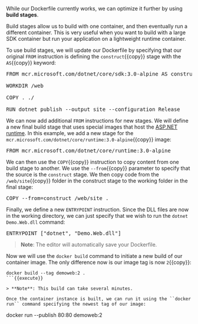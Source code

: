 While our Dockerfile currently works, we can optimize it further by using **build stages**.

Build stages allow us to build with one container, and then eventually run a different container. This is very useful when you want to build with a large SDK container but run your application on a lightweight runtime container.

To use build stages, we will update our Dockerfile by specifying that our original ``FROM`` instruction is defining the ``construct``{{copy}} stage with the ``AS``{{copy}} keyword:

<pre class="file" data-filename="Dockerfile" data-target="replace">
FROM mcr.microsoft.com/dotnet/core/sdk:3.0-alpine AS construct

WORKDIR /web

COPY . ./

RUN dotnet publish --output site --configuration Release
</pre>

We can now add additional ``FROM`` instructions for new stages. We will define a new final build stage that uses special images that host the [ASP.NET runtime](https://hub.docker.com/_/microsoft-dotnet-core-aspnet/). In this example, we add a new stage for the ``mcr.microsoft.com/dotnet/core/runtime:3.0-alpine``{{copy}} image:

<pre class="file" data-filename="Dockerfile" data-target="append">
FROM mcr.microsoft.com/dotnet/core/runtime:3.0-alpine
</pre>

We can then use the ``COPY``{{copy}} instruction to copy content from one build stage to another. We use the ``--from``{{copy}} parameter to specify that the source is the ``construct`` stage. We then copy code from the ``/web/site``{{copy}} folder in the construct stage to the working folder in the final stage:

<pre class="file" data-filename="Dockerfile" data-target="append">
COPY --from=construct /web/site .
</pre>

Finally, we define a new ``ENTRYPOINT`` instruction. Since the DLL files are now in the working directory, we can just specify that we wish to run the ``dotnet Demo.Web.dll`` command:

<pre class="file" data-filename="Dockerfile" data-target="append">
ENTRYPOINT ["dotnet", "Demo.Web.dll"]
</pre>

> **Note**: The editor will automatically save your Dockerfile.

Now we will use the ``docker build`` command to initiate a new build of our container image. The only difference now is our image tag is now ``2``{{copy}}:

```
docker build --tag demoweb:2 .
```{{execute}}

> **Note**: This build can take several minutes.

Once the container instance is built, we can run it using the ``docker run`` command specifying the newest tag of our image:

```
docker run --publish 80:80 demoweb:2
```{{execute}}